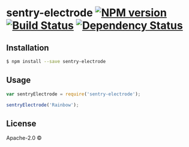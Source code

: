 # sentry-electrode [![NPM version][npm-image]][npm-url] [![Build Status][travis-image]][travis-url] [![Dependency Status][daviddm-image]][daviddm-url]
> 

## Installation

```sh
$ npm install --save sentry-electrode
```

## Usage

```js
var sentryElectrode = require('sentry-electrode');

sentryElectrode('Rainbow');
```
## License

Apache-2.0 © []()


[npm-image]: https://badge.fury.io/js/sentry-electrode.svg
[npm-url]: https://npmjs.org/package/sentry-electrode
[travis-image]: https://travis-ci.org//sentry-electrode.svg?branch=master
[travis-url]: https://travis-ci.org//sentry-electrode
[daviddm-image]: https://david-dm.org//sentry-electrode.svg?theme=shields.io
[daviddm-url]: https://david-dm.org//sentry-electrode
